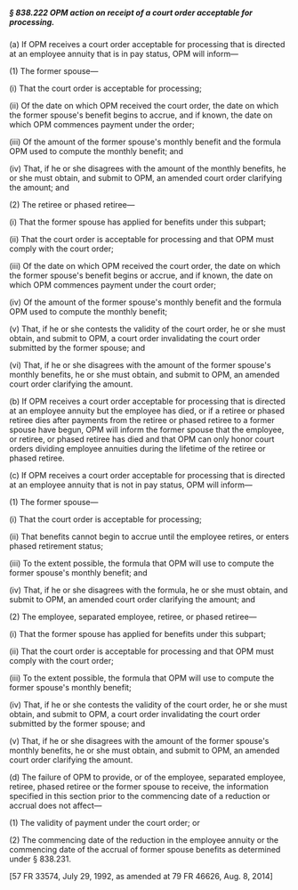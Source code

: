 ##### § 838.222 OPM action on receipt of a court order acceptable for processing. #####

(a) If OPM receives a court order acceptable for processing that is directed at an employee annuity that is in pay status, OPM will inform—

(1) The former spouse—

(i) That the court order is acceptable for processing;

(ii) Of the date on which OPM received the court order, the date on which the former spouse's benefit begins to accrue, and if known, the date on which OPM commences payment under the order;

(iii) Of the amount of the former spouse's monthly benefit and the formula OPM used to compute the monthly benefit; and

(iv) That, if he or she disagrees with the amount of the monthly benefits, he or she must obtain, and submit to OPM, an amended court order clarifying the amount; and

(2) The retiree or phased retiree—

(i) That the former spouse has applied for benefits under this subpart;

(ii) That the court order is acceptable for processing and that OPM must comply with the court order;

(iii) Of the date on which OPM received the court order, the date on which the former spouse's benefit begins or accrue, and if known, the date on which OPM commences payment under the court order;

(iv) Of the amount of the former spouse's monthly benefit and the formula OPM used to compute the monthly benefit;

(v) That, if he or she contests the validity of the court order, he or she must obtain, and submit to OPM, a court order invalidating the court order submitted by the former spouse; and

(vi) That, if he or she disagrees with the amount of the former spouse's monthly benefits, he or she must obtain, and submit to OPM, an amended court order clarifying the amount.

(b) If OPM receives a court order acceptable for processing that is directed at an employee annuity but the employee has died, or if a retiree or phased retiree dies after payments from the retiree or phased retiree to a former spouse have begun, OPM will inform the former spouse that the employee, or retiree, or phased retiree has died and that OPM can only honor court orders dividing employee annuities during the lifetime of the retiree or phased retiree.

(c) If OPM receives a court order acceptable for processing that is directed at an employee annuity that is not in pay status, OPM will inform—

(1) The former spouse—

(i) That the court order is acceptable for processing;

(ii) That benefits cannot begin to accrue until the employee retires, or enters phased retirement status;

(iii) To the extent possible, the formula that OPM will use to compute the former spouse's monthly benefit; and

(iv) That, if he or she disagrees with the formula, he or she must obtain, and submit to OPM, an amended court order clarifying the amount; and

(2) The employee, separated employee, retiree, or phased retiree—

(i) That the former spouse has applied for benefits under this subpart;

(ii) That the court order is acceptable for processing and that OPM must comply with the court order;

(iii) To the extent possible, the formula that OPM will use to compute the former spouse's monthly benefit;

(iv) That, if he or she contests the validity of the court order, he or she must obtain, and submit to OPM, a court order invalidating the court order submitted by the former spouse; and

(v) That, if he or she disagrees with the amount of the former spouse's monthly benefits, he or she must obtain, and submit to OPM, an amended court order clarifying the amount.

(d) The failure of OPM to provide, or of the employee, separated employee, retiree, phased retiree or the former spouse to receive, the information specified in this section prior to the commencing date of a reduction or accrual does not affect—

(1) The validity of payment under the court order; or

(2) The commencing date of the reduction in the employee annuity or the commencing date of the accrual of former spouse benefits as determined under § 838.231.

[57 FR 33574, July 29, 1992, as amended at 79 FR 46626, Aug. 8, 2014]